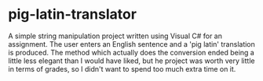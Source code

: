 pig-latin-translator
====================

A simple string manipulation project written using Visual C# for an assignment. The user enters an English sentence and a 'pig latin' translation is produced. The method which actually does the conversion ended being a little less elegant than I would have liked, but he project was worth very little in terms of grades, so I didn't want to spend too much extra time on it.
